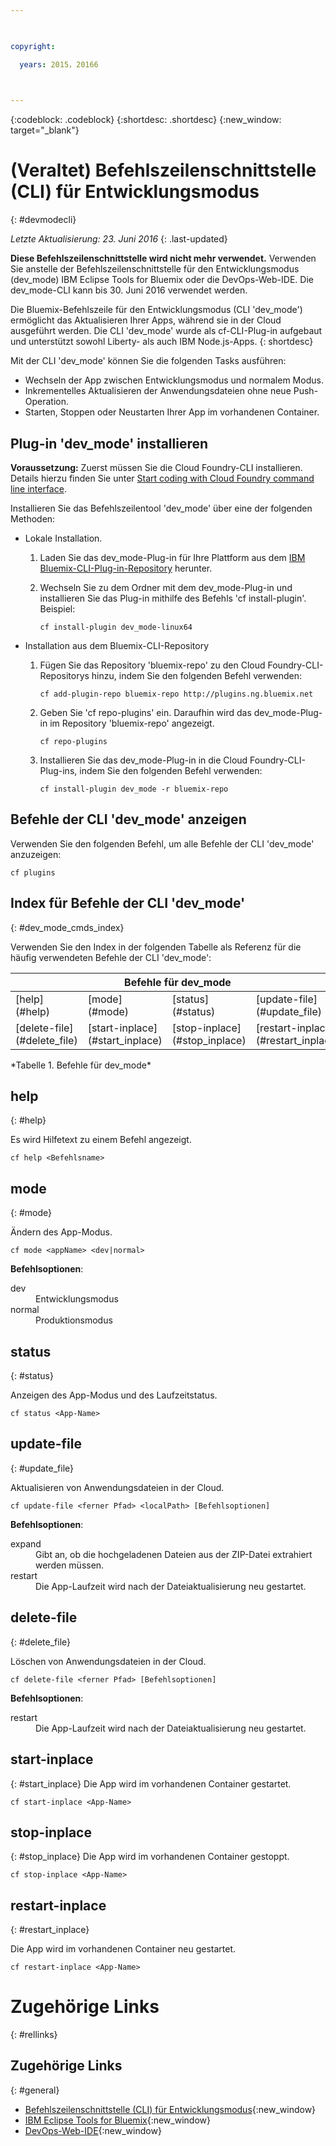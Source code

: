 ```yaml
---

 

copyright:

  years: 2015，20166

 

---
```


{:codeblock: .codeblock}
{:shortdesc: .shortdesc}
{:new_window: target="_blank"}

# (Veraltet) Befehlszeilenschnittstelle (CLI) für Entwicklungsmodus
{: #devmodecli}

*Letzte Aktualisierung: 23. Juni 2016*
{: .last-updated}

**Diese Befehlszeilenschnittstelle wird nicht mehr verwendet.** Verwenden Sie anstelle der Befehlszeilenschnittstelle für den Entwicklungsmodus (dev_mode) IBM Eclipse Tools for Bluemix oder die DevOps-Web-IDE. Die dev_mode-CLI kann bis 30. Juni 2016 verwendet werden.

Die Bluemix-Befehlszeile für den Entwicklungsmodus (CLI 'dev_mode') ermöglicht das Aktualisieren Ihrer Apps, während sie in der Cloud ausgeführt werden. Die CLI 'dev_mode' wurde als cf-CLI-Plug-in aufgebaut und unterstützt sowohl Liberty- als auch IBM Node.js-Apps.
{: shortdesc}
 

Mit der CLI 'dev_mode' können Sie die folgenden Tasks ausführen:
- Wechseln der App zwischen Entwicklungsmodus und normalem Modus.
- Inkrementelles Aktualisieren der Anwendungsdateien ohne neue Push-Operation.
- Starten, Stoppen oder Neustarten Ihrer App im vorhandenen Container.

## Plug-in 'dev_mode' installieren
**Voraussetzung:** Zuerst müssen Sie die Cloud Foundry-CLI installieren. Details hierzu finden Sie unter [Start coding with Cloud Foundry command line interface](https://github.com/cloudfoundry/cli). 


Installieren Sie das Befehlszeilentool 'dev_mode' über eine der folgenden Methoden:
- Lokale Installation.
  1. Laden Sie das dev_mode-Plug-in für Ihre Plattform aus dem [IBM Bluemix-CLI-Plug-in-Repository](http://plugins.{DomainName}) herunter.
  2. Wechseln Sie zu dem Ordner mit dem dev_mode-Plug-in und installieren Sie das Plug-in mithilfe des Befehls 'cf install-plugin'. Beispiel: 
  
        ```
        cf install-plugin dev_mode-linux64
        ```

- Installation aus dem Bluemix-CLI-Repository
  1. Fügen Sie das Repository 'bluemix-repo' zu den Cloud Foundry-CLI-Repositorys hinzu, indem Sie den folgenden Befehl verwenden:
  
        ```
        cf add-plugin-repo bluemix-repo http://plugins.ng.bluemix.net
        ```

  2. Geben Sie 'cf repo-plugins' ein. Daraufhin wird das dev_mode-Plug-in im Repository 'bluemix-repo' angezeigt.
		
		```
        cf repo-plugins
        ```
  
  3. Installieren Sie das dev_mode-Plug-in in die Cloud Foundry-CLI-Plug-ins, indem Sie den folgenden Befehl verwenden:
  
        ```
        cf install-plugin dev_mode -r bluemix-repo
        ```

## Befehle der CLI 'dev_mode' anzeigen

Verwenden Sie den folgenden Befehl, um alle Befehle der CLI 'dev_mode' anzuzeigen: 

```
cf plugins
```

## Index für Befehle der CLI 'dev_mode'
{: #dev_mode_cmds_index}

Verwenden Sie den Index in der folgenden Tabelle als Referenz für die häufig verwendeten Befehle der CLI 'dev_mode':

<table summary="Index der Befehle für dev_mode"> 
 <thead>
 <th colspan="4">Befehle für dev_mode</th>
 </thead>
 <tbody> 
 <tr> 
 <td>[help](#help)</td> 
 <td>[mode](#mode)</td> 
 <td>[status](#status)</td>
 <td>[update-file](#update_file)</td>
 </tr> 
 <tr> 
 <td>[delete-file](#delete_file)</td>
 <td>[start-inplace](#start_inplace)</td>
 <td>[stop-inplace](#stop_inplace)</td>
 <td>[restart-inplace](#restart_inplace)</td>
 </tr>
  </tbody> 
 </table> 
*Tabelle 1. Befehle für dev_mode*



## help
{: #help}

Es wird Hilfetext zu einem Befehl angezeigt.

```
cf help <Befehlsname>
```


## mode
{: #mode}

Ändern des App-Modus.

```
cf mode <appName> <dev|normal>
```
<strong>Befehlsoptionen</strong>:

   <dl>
   <dt>dev</dt>
   <dd>Entwicklungsmodus</dd>
   <dt>normal</dt>
   <dd>Produktionsmodus</dd>
   </dl>


## status
{: #status}

Anzeigen des App-Modus und des Laufzeitstatus.
```
cf status <App-Name>
```



## update-file
{: #update_file}

Aktualisieren von Anwendungsdateien in der Cloud.

```
cf update-file <ferner Pfad> <localPath> [Befehlsoptionen]
```


<strong>Befehlsoptionen</strong>:

   <dl>
   <dt>expand</dt>
   <dd>Gibt an, ob die hochgeladenen Dateien aus der ZIP-Datei extrahiert werden müssen.</dd>
   <dt>restart</dt>
   <dd>Die App-Laufzeit wird nach der Dateiaktualisierung neu gestartet.</dd>
   </dl>


  
## delete-file
{: #delete_file}

Löschen von Anwendungsdateien in der Cloud.

```
cf delete-file <ferner Pfad> [Befehlsoptionen]
```


<strong>Befehlsoptionen</strong>:
 <dl>
   <dt>restart</dt>
   <dd>Die App-Laufzeit wird nach der Dateiaktualisierung neu gestartet.</dd>
  </dl>


## start-inplace
{: #start_inplace}
Die App wird im vorhandenen Container gestartet.

```
cf start-inplace <App-Name>
```



## stop-inplace
{: #stop_inplace}
Die App wird im vorhandenen Container gestoppt.

```
cf stop-inplace <App-Name>
```



## restart-inplace
{: #restart_inplace}

Die App wird im vorhandenen Container neu gestartet.

```
cf restart-inplace <App-Name>
```



# Zugehörige Links
{: #rellinks}

## Zugehörige Links
{: #general}
* [Befehlszeilenschnittstelle (CLI) für Entwicklungsmodus](http://clis.ng.bluemix.net/ui/repository.html#cf-plugins){:new_window}
* [IBM Eclipse Tools for Bluemix](../../manageapps/eclipsetools/eclipsetools.html){:new_window}
* [DevOps-Web-IDE](https://hub.jazz.net/docs/deploy/){:new_window}


